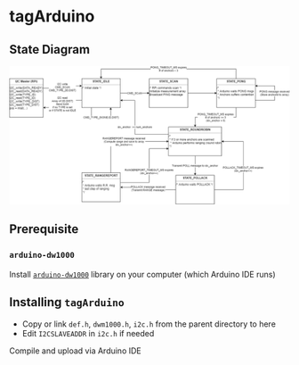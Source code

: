 # tagArduino

## State Diagram

![](../_state-diagram/tag.png)

## Prerequisite

### `arduino-dw1000`

Install [`arduino-dw1000`](https://github.com/thotro/arduino-dw1000) library on your computer (which Arduino IDE runs)

## Installing `tagArduino`

- Copy or link `def.h`, `dwm1000.h`, `i2c.h` from the parent directory to here
- Edit `I2CSLAVEADDR` in `i2c.h` if needed

Compile and upload via Arduino IDE
